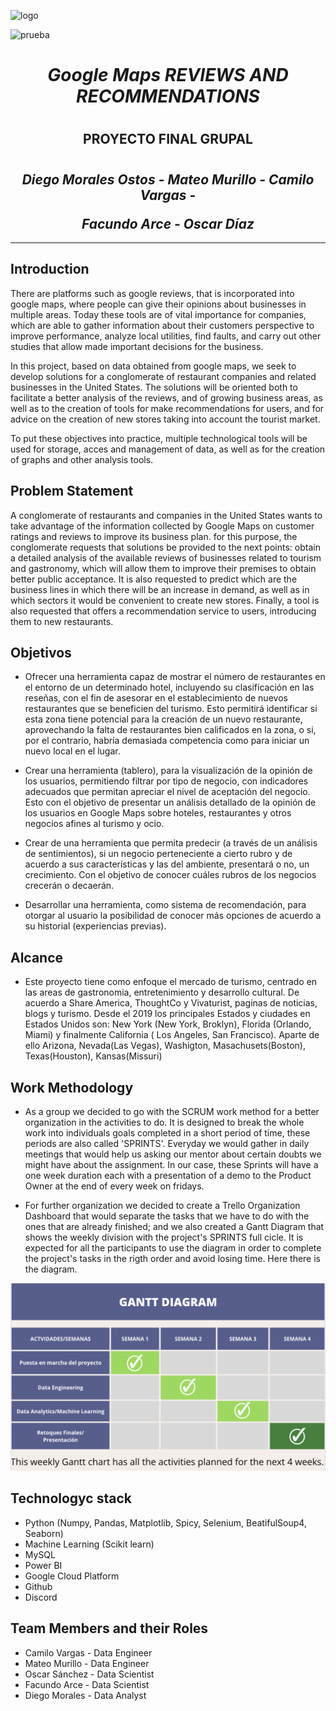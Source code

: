 ![logo](https://user-images.githubusercontent.com/111402986/217397701-72c8bc6a-b79b-48bf-b615-4c2bff7de155.png)

![prueba](https://user-images.githubusercontent.com/111402986/217420310-e20764ca-cd4a-4e91-8faa-3aea13e916a8.png)

# <h1 align = center> ***Google Maps REVIEWS AND RECOMMENDATIONS***</h1>
# <h2 align=center> **PROYECTO FINAL GRUPAL** </h2>

# <h2 align=center>***Diego Morales Ostos - Mateo Murillo - Camilo Vargas -</p> Facundo Arce - Oscar Díaz*** </h2>

<hr>  

## **Introduction**

There are platforms such as google reviews, that is incorporated into google maps, where people can give their opinions about businesses in multiple areas. Today these tools are of vital importance for companies, which are able to gather information about their customers perspective to improve performance, analyze local utilities, find faults, and carry out other studies that allow made important decisions for the business.

In this project, based on data obtained from google maps, we seek to develop solutions for a conglomerate of restaurant companies and related businesses in the United States. The solutions will be oriented both to facilitate a better analysis of the reviews, and of growing business areas, as well as to the creation of  tools for make recommendations for users, and for advice on the creation of new stores taking into account the tourist market.

To put these objectives into practice, multiple technological tools will be used for storage, acces and management of data, as well as for the creation of graphs and other analysis tools.

## **Problem Statement**

A conglomerate of restaurants and companies in the United States wants to take advantage of the information collected by Google Maps on customer ratings and reviews to improve its business plan. for this purpose, the conglomerate requests that solutions be provided to the next points: obtain a detailed analysis of the available reviews of businesses related to tourism and gastronomy, which will allow them to improve their premises to obtain better public acceptance. It is also requested to predict which are the business lines in which there will be an increase in demand, as well as in which sectors it would be convenient to create new stores. Finally, a tool is also requested that offers a recommendation service to users, introducing them to new restaurants.

## Objetivos

- Ofrecer una herramienta capaz de mostrar el número de restaurantes en el entorno de un determinado hotel, incluyendo su clasificación en las reseñas, con el fin de asesorar en el establecimiento de nuevos restaurantes que se beneficien del turismo. Esto permitirá identificar si esta zona tiene potencial para la creación de un nuevo restaurante, aprovechando la falta de restaurantes bien calificados en la zona, o si, por el contrario, habría demasiada competencia como para iniciar un nuevo local en el lugar.

- Crear una herramienta (tablero), para la visualización de la opinión de los usuarios, permitiendo filtrar por tipo de negocio, con indicadores adecuados que permitan apreciar el nivel de aceptación del negocio. Esto con el objetivo de presentar un análisis detallado de la opinión de los usuarios en Google Maps sobre hoteles, restaurantes y otros negocios afines al turismo y ocio.

- Crear de una herramienta que permita predecir (a través de un análisis de sentimientos), si un negocio perteneciente a cierto rubro y de acuerdo a sus características y las del ambiente, presentará o no, un crecimiento. Con el objetivo de conocer cuáles rubros de los negocios crecerán o decaerán.

- Desarrollar una herramienta, como sistema de recomendación, para otorgar al usuario la posibilidad de conocer más opciones de acuerdo a su historial (experiencias previas).

## Alcance

- Este proyecto tiene como enfoque el mercado de turismo, centrado en las areas de gastronomia, entretenimiento y desarrollo cultural. De acuerdo a Share America, ThoughtCo y Vivaturist, paginas de noticias, blogs y turismo. Desde el 2019 los principales Estados y ciudades en Estados Unidos son: New York (New York, Broklyn), Florida (Orlando, Miami) y finalmente California ( Los Angeles, San Francisco). Aparte de ello Arizona, Nevada(Las Vegas), Washigton, Masachusets(Boston), Texas(Houston), Kansas(Missuri)

## **Work Methodology** 

- As a group we decided to go with the SCRUM work method for a better organization in the activities to do. It is designed to break the whole work into individuals goals completed in a short period of time, these periods are also called 'SPRINTS'. Everyday we would gather in daily meetings that would help us asking our mentor about certain doubts we might have about the assignment.
In our case, these Sprints will have a one week duration each with a presentation of a demo to the Product Owner at the end of every week on fridays.

- For further organization we decided to create a Trello Organization Dashboard that would separate the tasks that we have to do with the ones that are already finished; and we also created a Gantt Diagram that shows the weekly division with the project's SPRINTS full cicle. It is expected for all the participants to use the diagram in order to complete the project's tasks in the rigth order and avoid losing time.
Here there is the diagram.

<p align=center><img src="https://github.com/TeusM224/PF_Data06/blob/main/Assets/gantt_chart.png"  height=300>

## **Technologyc stack**

 + Python (Numpy, Pandas, Matplotlib, Spicy, Selenium, BeatifulSoup4, Seaborn)
 + Machine Learning (Scikit learn)
 + MySQL 
 + Power BI
 + Google Cloud Platform
 + Github
 + Discord
 
 ## **Team Members and their Roles**

 + Camilo Vargas - Data Engineer
 + Mateo Murillo - Data Engineer
 + Oscar Sánchez - Data Scientist
 + Facundo Arce - Data Scientist
 + Diego Morales - Data Analyst
 
 
